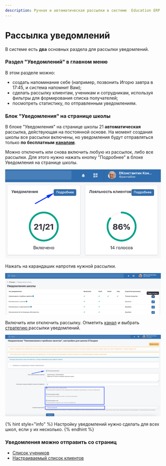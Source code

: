 ```yaml
---
description: Ручная и автоматическая рассылки в системе  Education ERP
---
```


# Рассылка уведомлений

В системе есть **два** основных раздела  для рассылки уведомлений.

### **Раздел "Уведомлений" в главном меню**

В этом разделе можно:

* создать  напоминание себе (например, позвонить Игорю завтра в 17:45, и система напомнит Вам);
* сделать рассылку клиентам, ученикам и сотрудникам, используя фильтры для формирования списка получателей;
* посмотреть статистику, по отправленным уведомлениям.

### **Блок "Уведомления" на странице школы**

В блоке "Уведомления" на странице школы  21 **автоматическая** рассылка,  действующая на постоянной основе. На момент создания школы все рассылки включены, но  уведомления  будут отправляться только **по бесплатным** [**каналам**](kanaly-rassylok.md).&#x20;

Можно отключить или снова включить любую из рассылок, либо все рассылки. Для этого нужно нажать кнопку "Подробнее" в блоке Уведомления на странице школы.

&#x20;

![](<../.gitbook/assets/image (40).png>)

&#x20; Нажать на карандашик напротив нужной рассылки.

![](<../.gitbook/assets/image (19) (1) (1) (1) (1) (1).png>)

Включить  или отключить рассылку. Отметить [канал](kanaly-rassylok.md) и выбрать [стратегию ](strategiya-rassylki.md)рассылки уведомлений.&#x20;

![](<../.gitbook/assets/image (31) (1) (1).png>)

{% hint style="info" %}
Настройку уведомлений нужно сделать для всех школ, если у их несколько.
{% endhint %}

### &#x20;Уведомления можно отправить со страниц



* [Список учеников](../ucheniki/spisok-uchenikov.md)
* [Настраиваемый список клиентов](../klienty/nastraivaemyi-spisok-klientov.md)
